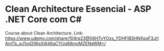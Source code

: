 # Clean Architecture Essencial - ASP .NET Core com C#

Course about Clean Architecture.
Link: https://www.udemy.com/share/104rq23@06HTyYOzs_YDHFlBSHNXpsF3JrIAmTb_gJ1od2II6sXi646aCYUq88moMZENeWM=/